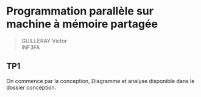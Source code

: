 # Programmation parallèle sur machine à mémoire partagée

> GUILLERAY Victor  
> INF3FA  

## TP1

On commence par la conception,
Diagramme et analyse disponible dans le dossier conception.



